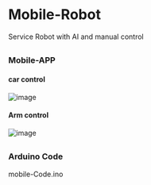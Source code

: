 # Mobile-Robot
Service Robot with AI and manual control
##
### Mobile-APP
#### car control
![image](https://user-images.githubusercontent.com/52350704/214917434-67c8b5c1-dcc3-4306-a1ec-90c72146138c.png)

#### Arm control
![image](https://user-images.githubusercontent.com/52350704/214917351-e4731c24-971e-45ec-87ca-14bbc992cc79.png)
##
### Arduino Code 
mobile-Code.ino
